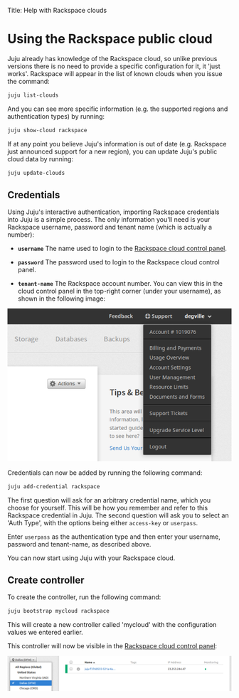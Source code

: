 Title: Help with Rackspace clouds

# Using the Rackspace public cloud

Juju already has knowledge of the Rackspace cloud, so unlike previous versions there
is no need to provide a specific configuration for it, it 'just works'. Rackspace
will appear in the list of known clouds when you issue the command:
  
```bash
juju list-clouds
```
And you can see more specific information (e.g. the supported regions and
authentication types) by running:
  
```bash
juju show-cloud rackspace
```
If at any point you believe Juju's information is out of date (e.g. Rackspace just 
announced support for a new region), you can update Juju's public cloud data by
running:
  
```bash
juju update-clouds
```

## Credentials

Using Juju's interactive authentication, importing Rackspace credentials into
Juju is a simple process. The only information you'll need is your Rackspace
username, password and tenant name (which is actually a number):

 - **`username`** The name used to login to the 
    [Rackspace cloud control panel](rscontrolpanel).

 - **`password`** The password used to login to the Rackspace cloud
   control panel. 

 - **`tenant-name`** The Rackspace account number. You can view this in 
    the cloud control panel in the top-right corner (under your username), as
    shown in the following image:

![Rackspace control panel showing tenant id](./media/config-rackspace_tenant_id.png)


Credentials can now be added by running the following command:

```bash
juju add-credential rackspace
```

The first question will ask for an arbitrary credential name, which you choose
for yourself.  This will be how you remember and refer to this Rackspace
credential in Juju. The second question will ask you to select an 'Auth Type',
with the options being either `access-key` or `userpass`. 

Enter `userpass` as the authentication type and then enter your username,
password and tenant-name, as described above.

You can now start using Juju with your Rackspace cloud.

## Create controller

To create the controller, run the following command:

```bash
juju bootstrap mycloud rackspace
```

This will create a new controller called 'mycloud' with the configuration 
values we entered earlier.

This controller will now be visible in the
[Rackspace cloud control panel](rscontrolpanel):

![bootstrap machine 0 in Rackspace portal](./media/config-rackspace_portal-machine_0.png)

[rscontrolpanel]: https://mycloud.rackspace.com
